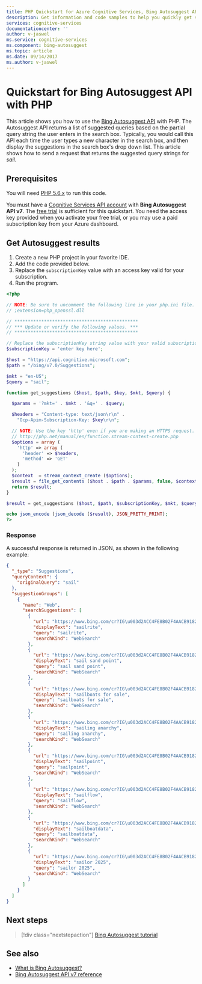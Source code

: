 ```yaml
---
title: PHP Quickstart for Azure Cognitive Services, Bing Autosuggest API | Microsoft Docs
description: Get information and code samples to help you quickly get started using the Bing Autosuggest API in Azure Cognitive Services.
services: cognitive-services
documentationcenter: ''
author: v-jaswel
ms.service: cognitive-services
ms.component: bing-autosuggest
ms.topic: article
ms.date: 09/14/2017
ms.author: v-jaswel
---
```

# Quickstart for Bing Autosuggest API with PHP 
<a name="HOLTop"></a>

This article shows you how to use the [Bing Autosuggest API](https://azure.microsoft.com/services/cognitive-services/autosuggest/) with PHP. The Autosuggest API returns a list of suggested queries based on the partial query string the user enters in the search box. Typically, you would call this API each time the user types a new character in the search box, and then display the suggestions in the search box's drop down list. This article shows how to send a request that returns the suggested query strings for *sail*.

## Prerequisites

You will need [PHP 5.6.x](http://php.net/downloads.php) to run this code.

You must have a [Cognitive Services API account](https://docs.microsoft.com/azure/cognitive-services/cognitive-services-apis-create-account) with **Bing Autosuggest API v7**. The [free trial](https://azure.microsoft.com/try/cognitive-services/#search) is sufficient for this quickstart. You need the access key provided when you activate your free trial, or you may use a paid subscription key from your Azure dashboard.

## Get Autosuggest results

1. Create a new PHP project in your favorite IDE.
2. Add the code provided below.
3. Replace the `subscriptionKey` value with an access key valid for your subscription.
4. Run the program.

```php
<?php

// NOTE: Be sure to uncomment the following line in your php.ini file.
// ;extension=php_openssl.dll

// **********************************************
// *** Update or verify the following values. ***
// **********************************************

// Replace the subscriptionKey string value with your valid subscription key.
$subscriptionKey = 'enter key here';

$host = "https://api.cognitive.microsoft.com";
$path = "/bing/v7.0/Suggestions";

$mkt = "en-US";
$query = "sail";

function get_suggestions ($host, $path, $key, $mkt, $query) {

  $params = '?mkt=' . $mkt . '&q=' . $query;

  $headers = "Content-type: text/json\r\n" .
    "Ocp-Apim-Subscription-Key: $key\r\n";

  // NOTE: Use the key 'http' even if you are making an HTTPS request. See:
  // http://php.net/manual/en/function.stream-context-create.php
  $options = array (
    'http' => array (
      'header' => $headers,
      'method' => 'GET'
    )
  );
  $context  = stream_context_create ($options);
  $result = file_get_contents ($host . $path . $params, false, $context);
  return $result;
}

$result = get_suggestions ($host, $path, $subscriptionKey, $mkt, $query);

echo json_encode (json_decode ($result), JSON_PRETTY_PRINT);
?>
```

### Response

A successful response is returned in JSON, as shown in the following example: 

```json
{
  "_type": "Suggestions",
  "queryContext": {
    "originalQuery": "sail"
  },
  "suggestionGroups": [
    {
      "name": "Web",
      "searchSuggestions": [
        {
          "url": "https://www.bing.com/cr?IG\u003d2ACC4FE8B02F4AACB9182A6502B0E556\u0026CID\u003d1D546424A4CB64AF2D386F26A5CD6583\u0026rd\u003d1\u0026h\u003dgvtP9TS9NwhajSapY2Se6y1eCbP2fq_GiP2n-cxi6OY\u0026v\u003d1\u0026r\u003dhttps%3a%2f%2fwww.bing.com%2fsearch%3fq%3dsailrite%26FORM%3dUSBAPI\u0026p\u003dDevEx,5003.1",
          "displayText": "sailrite",
          "query": "sailrite",
          "searchKind": "WebSearch"
        },
        {
          "url": "https://www.bing.com/cr?IG\u003d2ACC4FE8B02F4AACB9182A6502B0E556\u0026CID\u003d1D546424A4CB64AF2D386F26A5CD6583\u0026rd\u003d1\u0026h\u003dBTS0G6AakxntIl9rmbDXtk1n6rQpsZZ99aQ7ClE7dTY\u0026v\u003d1\u0026r\u003dhttps%3a%2f%2fwww.bing.com%2fsearch%3fq%3dsail%2bsand%2bpoint%26FORM%3dUSBAPI\u0026p\u003dDevEx,5004.1",
          "displayText": "sail sand point",
          "query": "sail sand point",
          "searchKind": "WebSearch"
        },
        {
          "url": "https://www.bing.com/cr?IG\u003d2ACC4FE8B02F4AACB9182A6502B0E556\u0026CID\u003d1D546424A4CB64AF2D386F26A5CD6583\u0026rd\u003d1\u0026h\u003dc0QOA_j6swCZJy9FxqOwke2KslJE7ZRmMooGClAuCpY\u0026v\u003d1\u0026r\u003dhttps%3a%2f%2fwww.bing.com%2fsearch%3fq%3dsailboats%2bfor%2bsale%26FORM%3dUSBAPI\u0026p\u003dDevEx,5005.1",
          "displayText": "sailboats for sale",
          "query": "sailboats for sale",
          "searchKind": "WebSearch"
        },
        {
          "url": "https://www.bing.com/cr?IG\u003d2ACC4FE8B02F4AACB9182A6502B0E556\u0026CID\u003d1D546424A4CB64AF2D386F26A5CD6583\u0026rd\u003d1\u0026h\u003dmnMdREUH20SepmHQH1zlh9Hy_w7jpOlZFm3KG2R_BoA\u0026v\u003d1\u0026r\u003dhttps%3a%2f%2fwww.bing.com%2fsearch%3fq%3dsailing%2banarchy%26FORM%3dUSBAPI\u0026p\u003dDevEx,5006.1",
          "displayText": "sailing anarchy",
          "query": "sailing anarchy",
          "searchKind": "WebSearch"
        },
        {
          "url": "https://www.bing.com/cr?IG\u003d2ACC4FE8B02F4AACB9182A6502B0E556\u0026CID\u003d1D546424A4CB64AF2D386F26A5CD6583\u0026rd\u003d1\u0026h\u003dWLFO-B1GG5qtBGnoU1Bizz02YKkg5fgAQtHwhXn4z8I\u0026v\u003d1\u0026r\u003dhttps%3a%2f%2fwww.bing.com%2fsearch%3fq%3dsailpoint%26FORM%3dUSBAPI\u0026p\u003dDevEx,5007.1",
          "displayText": "sailpoint",
          "query": "sailpoint",
          "searchKind": "WebSearch"
        },
        {
          "url": "https://www.bing.com/cr?IG\u003d2ACC4FE8B02F4AACB9182A6502B0E556\u0026CID\u003d1D546424A4CB64AF2D386F26A5CD6583\u0026rd\u003d1\u0026h\u003dquBMwmKlGwqC5wAU0K7n416plhWcR8zQCi7r-Fw9Y0w\u0026v\u003d1\u0026r\u003dhttps%3a%2f%2fwww.bing.com%2fsearch%3fq%3dsailflow%26FORM%3dUSBAPI\u0026p\u003dDevEx,5008.1",
          "displayText": "sailflow",
          "query": "sailflow",
          "searchKind": "WebSearch"
        },
        {
          "url": "https://www.bing.com/cr?IG\u003d2ACC4FE8B02F4AACB9182A6502B0E556\u0026CID\u003d1D546424A4CB64AF2D386F26A5CD6583\u0026rd\u003d1\u0026h\u003d0udadFl0gCTKCp0QmzQTXS3_y08iO8FpwsoKPHPS6kw\u0026v\u003d1\u0026r\u003dhttps%3a%2f%2fwww.bing.com%2fsearch%3fq%3dsailboatdata%26FORM%3dUSBAPI\u0026p\u003dDevEx,5009.1",
          "displayText": "sailboatdata",
          "query": "sailboatdata",
          "searchKind": "WebSearch"
        },
        {
          "url": "https://www.bing.com/cr?IG\u003d2ACC4FE8B02F4AACB9182A6502B0E556\u0026CID\u003d1D546424A4CB64AF2D386F26A5CD6583\u0026rd\u003d1\u0026h\u003deSSt0MRSbl2V0RFPSuVd-gC7fGOT4717pz55EBUgPec\u0026v\u003d1\u0026r\u003dhttps%3a%2f%2fwww.bing.com%2fsearch%3fq%3dsailor%2b2025%26FORM%3dUSBAPI\u0026p\u003dDevEx,5010.1",
          "displayText": "sailor 2025",
          "query": "sailor 2025",
          "searchKind": "WebSearch"
        }
      ]
    }
  ]
}
```

## Next steps

> [!div class="nextstepaction"]
> [Bing Autosuggest tutorial](../tutorials/autosuggest.md)

## See also

- [What is Bing Autosuggest?](../get-suggested-search-terms.md)
- [Bing Autosuggest API v7 reference](https://docs.microsoft.com/rest/api/cognitiveservices/bing-autosuggest-api-v7-reference)